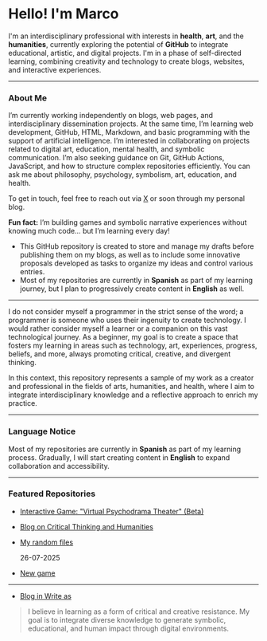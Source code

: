 # Hello! I'm Marco

I'm an interdisciplinary professional with interests in **health**, **art**, and the **humanities**, currently exploring the potential of **GitHub** to integrate educational, artistic, and digital projects. I'm in a phase of self-directed learning, combining creativity and technology to create blogs, websites, and interactive experiences.

---

### About Me

I’m currently working independently on blogs, web pages, and interdisciplinary dissemination projects. At the same time, I’m learning web development, GitHub, HTML, Markdown, and basic programming with the support of artificial intelligence. I’m interested in collaborating on projects related to digital art, education, mental health, and symbolic communication. I’m also seeking guidance on Git, GitHub Actions, JavaScript, and how to structure complex repositories efficiently. You can ask me about philosophy, psychology, symbolism, art, education, and health.

To get in touch, feel free to reach out via [X](https://x.com/vinicio_salto) or soon through my personal blog.

**Fun fact:** I’m building games and symbolic narrative experiences without knowing much code… but I’m learning every day!

- This GitHub repository is created to store and manage my drafts before publishing them on my blogs, as well as to include some innovative proposals developed as tasks to organize my ideas and control various entries.
- Most of my repositories are currently in **Spanish** as part of my learning journey, but I plan to progressively create content in **English** as well.


---

I do not consider myself a programmer in the strict sense of the word; a programmer is someone who uses their ingenuity to create technology. I would rather consider myself a learner or a companion on this vast technological journey. As a beginner, my goal is to create a space that fosters my learning in areas such as technology, art, experiences, progress, beliefs, and more, always promoting critical, creative, and divergent thinking.

In this context, this repository represents a sample of my work as a creator and professional in the fields of arts, humanities, and health, where I aim to integrate interdisciplinary knowledge and a reflective approach to enrich my practice.

---

### Language Notice

Most of my repositories are currently in **Spanish** as part of my learning process. Gradually, I will start creating content in **English** to expand collaboration and accessibility.

---

### Featured Repositories

- [Interactive Game: "Virtual Psychodrama Theater" (Beta)](https://github.com/MarcoS9309/desktop-tutorial)
- [Blog on Critical Thinking and Humanities](https://phantomlord123.blogspot.com/)
- [My random files](https://github.com/MarcoS9309/Repositorio-de-entradas)

  26-07-2025
- [New game](https://github.com/MarcoS9309/fabulas-emocionales)

---

- [Blog in Write as](https://write.as/marcosv/)


> I believe in learning as a form of critical and creative resistance. My goal is to integrate diverse knowledge to generate symbolic, educational, and human impact through digital environments.
